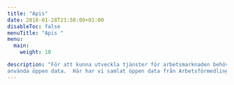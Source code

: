 ```yaml
---
title: "Apis"
date: 2018-01-28T21:58:09+01:00
disableToc: false
menuTitle: "Apis "
menu:
  main:
    weight: 10

description: "För att kunna utveckla tjänster för arbetsmarknaden behöver du lätt kunna hitta och
använda öppen data.  Här har vi samlat öppen data från Arbetsförmedlingen JobTech."
---
```





